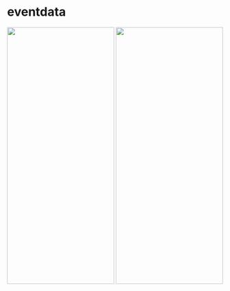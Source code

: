 # eventdata


<img src = "https://github.com/AbdurazzoqAbdugafforov/Random-year/assets/134942447/3fe75c3c-0f6a-47f9-a0e1-675c13c98f13" width = "250" height = "600">
<img src = "https://github.com/AbdurazzoqAbdugafforov/Random-year/assets/134942447/6fed30b6-b725-4d11-af6b-cfa8ebfd2bca" width = "250" height = "600">

